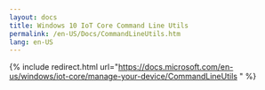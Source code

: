 ```yaml
---
layout: docs
title: Windows 10 IoT Core Command Line Utils
permalink: /en-US/Docs/CommandLineUtils.htm
lang: en-US
---
```

{% include redirect.html url="https://docs.microsoft.com/en-us/windows/iot-core/manage-your-device/CommandLineUtils " %}
